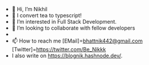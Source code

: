 - 👋 Hi, I’m Nikhil
- 🧋 I convert tea to typescript!
- 👀 I’m interested in Full Stack Development.
- 💞️ I’m looking to collaborate with fellow developers
- 
- 📫 How to reach me [EMail]=bhattnik442@gmail.com [Twitter]=https://twitter.com/Be_Nikkk 
- I also write on https://blognik.hashnode.dev/. 
<!---
BeNikk/BeNikk is a ✨ special ✨ repository because its `README.md` (this file) appears on your GitHub profile.
You can click the Preview link to take a look at your changes.
--->
